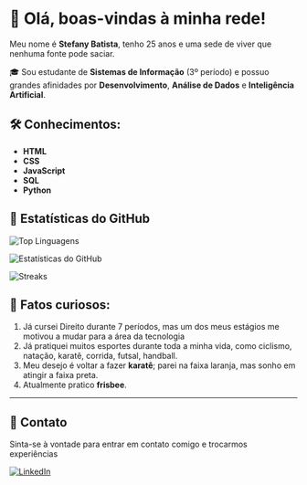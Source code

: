 # 👋 Olá, boas-vindas à minha rede!

Meu nome é **Stefany Batista**, tenho 25 anos e uma sede de viver que nenhuma fonte pode saciar.

🎓 Sou estudante de **Sistemas de Informação** (3º período) e possuo grandes afinidades por **Desenvolvimento**, **Análise de Dados** e **Inteligência Artificial**.


## 🛠️ Conhecimentos:
- **HTML**
- **CSS**
- **JavaScript**
- **SQL**
- **Python**
  
## 🚀 Estatísticas do GitHub

![Top Linguagens](https://github-readme-stats.vercel.app/api/top-langs/?username=Fanaste&layout=compact&theme=radical)

![Estatísticas do GitHub](https://github-readme-stats.vercel.app/api?username=Fanaste&theme=radical&show_icons=true&hide=stars,prs,issues,contribs)

![Streaks](https://github-readme-streak-stats.herokuapp.com/?user=Fanaste&theme=radical)


## 🌟 Fatos curiosos:
1. Já cursei Direito durante 7 períodos, mas um dos meus estágios me motivou a mudar para a área da tecnologia
2. Já pratiquei muitos esportes durante toda a minha vida, como ciclismo, natação, karatê, corrida, futsal, handball.
3. Meu desejo é voltar a fazer **karatê**; parei na faixa laranja, mas sonho em atingir a faixa preta.
4. Atualmente pratico **frisbee**.

---



## 📱 **Contato**  
Sinta-se à vontade para entrar em contato comigo e trocarmos experiências

[![LinkedIn](https://img.shields.io/badge/LinkedIn-Perfil-blue?logo=linkedin)](https://www.linkedin.com/in/stefanybrauns)

